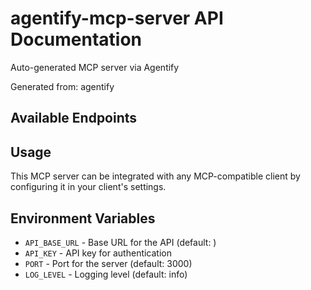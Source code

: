# agentify-mcp-server API Documentation

Auto-generated MCP server via Agentify

Generated from: agentify

## Available Endpoints


## Usage

This MCP server can be integrated with any MCP-compatible client by configuring it in your client's settings.

## Environment Variables

- `API_BASE_URL` - Base URL for the API (default: )
- `API_KEY` - API key for authentication
- `PORT` - Port for the server (default: 3000)
- `LOG_LEVEL` - Logging level (default: info)
